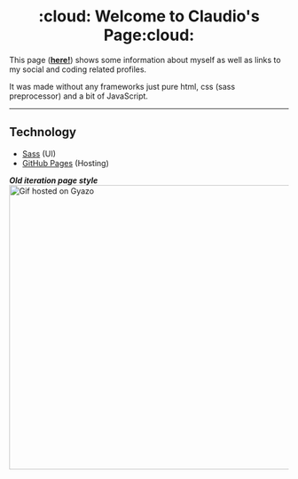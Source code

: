 
<h1 align='center'> :cloud: Welcome to Claudio's Page:cloud:</h1>

This page (**[here!](https://claudiferock.github.io/Page/)**) shows some information about myself as well as links to my social and coding related profiles.

It was made without any frameworks just pure html, css (sass preprocessor) and a bit of JavaScript. 

------------------------------  

## Technology
- [Sass](https://sass-lang.com/guide) (UI)
- [GitHub Pages](https://pages.github.com/) (Hosting)
 

***Old iteration page style***<br />
<a href="https://gyazo.com/abec9fcc48a47986f5bd749161a90b5f"><img src="https://i.gyazo.com/abec9fcc48a47986f5bd749161a90b5f.gif" alt="Gif hosted on Gyazo" width="512"/></a>
